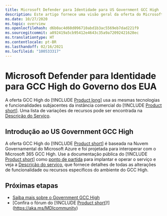 ```yaml
---
title: Microsoft Defender para Identidade para US Government GCC High
description: Este artigo fornece uma visão geral da oferta do Microsoft Defender para Identidade para US Government GCC High.
ms.date: 10/27/2020
ms.topic: overview
ms.openlocfilehash: d6b0ac4d60d096710abd1b3ac5569eb7dad221f9
ms.sourcegitcommit: a892419a5cb95412e4643c35a9a72092421628ec
ms.translationtype: HT
ms.contentlocale: pt-BR
ms.lasthandoff: 02/16/2021
ms.locfileid: "100533317"
---
```

# <a name="microsoft-defender-for-identity-for-us-government-gcc-high"></a>Microsoft Defender para Identidade para GCC High do Governo dos EUA

A oferta GCC High do [!INCLUDE [Product long](includes/product-long.md)] usa as mesmas tecnologias e funcionalidades subjacentes da instância comercial do [!INCLUDE [Product short](includes/product-short.md)]. Uma lista de variações de recursos pode ser encontrada na [Descrição do Serviço](/enterprise-mobility-security/solutions/ems-azure-atp-govt-service-description).

## <a name="get-started-with-us-government-gcc-high"></a>Introdução ao US Government GCC High

A oferta GCC High do [!INCLUDE [Product short](includes/product-short.md)] é baseada na Nuvem Governamental do Microsoft Azure e foi projetada para interoperar com o Microsoft 365 GCC High. Use a documentação pública do [!INCLUDE [Product short](includes/product-short.md)] como [ponto de partida](install-step1.md) para implantar e operar o serviço e veja a [Descrição do serviço](/enterprise-mobility-security/solutions/ems-mdi-govt-service-description), que fornece detalhes de todas as alterações de funcionalidade ou recursos específicos do ambiente do GCC High.  

## <a name="next-steps"></a>Próximas etapas

- [Saiba mais sobre o Government GCC High](/enterprise-mobility-security/solutions/ems-azure-atp-govt-service-description)
- [Confira o fórum do [!INCLUDE [Product short](includes/product-short.md)]!](https://aka.ms/MDIcommunity)
